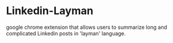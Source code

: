 # Linkedin-Layman
google chrome extension that allows users to summarize long and complicated Linkedin posts in 'layman' language.

